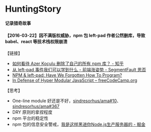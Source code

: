 # HuntingStory

**记录猎奇故事**

#### 【2016-03-22】因不满版权威胁，npm 包 left-pad 作者公然删库，导致 babel、react 等技术栈权限崩溃

【链接】
- [如何看待 Azer Koçulu 删除了自己的所有 npm 库？ - 知乎](https://www.zhihu.com/question/41694868)
- [从 left-pad 事件我们可以学到什么 - 前端涨姿势 - SegmentFault 思否](https://segmentfault.com/a/1190000004700432)
- [NPM & left-pad: Have We Forgotten How To Program?](https://www.davidhaney.io/npm-left-pad-have-we-forgotten-how-to-program/)
- [In Defense of Hyper Modular JavaScript – freeCodeCamp.org](https://medium.freecodecamp.org/in-defense-of-hyper-modular-javascript-33934c79e113)

【思考】
- One-line module 好还是不好，[sindresorhus/ama#10](https://github.com/sindresorhus/ama/issues/10)、[sindresorhus/ama#367](https://github.com/sindresorhus/ama/issues/367)
- DRY 原则的拿捏程度
- npm 平台的稳定性
- npm 包的信息安全警戒，[我是这样黑进你Node.js生产服务器的 - 掘金](https://juejin.im/post/5b8b37c951882542a82ba60c)
